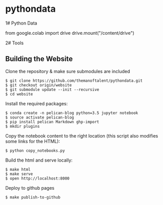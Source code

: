 # pythondata
1# Python Data

from google.colab import drive
drive.mount("/content/drive")


2# Tools 


## Building the Website

Clone the repository & make sure submodules are included

```
$ git clone https://github.com/themanoftalent/pythondata.git
$ git checkout origin/website
$ git submodule update --init --recursive
$ cd website
```

Install the required packages:

```
$ conda create -n pelican-blog python=3.5 jupyter notebook
$ source activate pelican-blog
$ pip install pelican Markdown ghp-import
$ mkdir plugins

```

Copy the notebook content to the right location (this script also modifies some links for the HTML):
```
$ python copy_notebooks.py
```

Build the html and serve locally:

```
$ make html
$ make serve
$ open http://localhost:8000
```

Deploy to github pages

```
$ make publish-to-github
```

